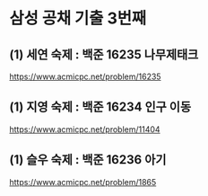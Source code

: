 # 삼성 공채 기출 3번째

## (1) 세연 숙제 : 백준 16235 나무제태크
https://www.acmicpc.net/problem/16235

## (1) 지영 숙제 : 백준 16234 인구 이동
https://www.acmicpc.net/problem/11404

## (1) 슬우 숙제 : 백준 16236 아기 
https://www.acmicpc.net/problem/1865
